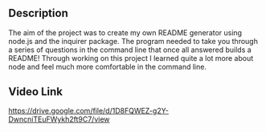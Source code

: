 # <README-Generator>

## Description

The aim of the project was to create my own README generator using node.js and the inquirer package. The program needed to take you through a series of questions in the command line that once all answered builds a README! Through working on this project I learned quite a lot more about node and feel much more comfortable in the command line.

## Video Link

https://drive.google.com/file/d/1D8FQWEZ-g2Y-DwncniTEuFWykh2ft9C7/view
